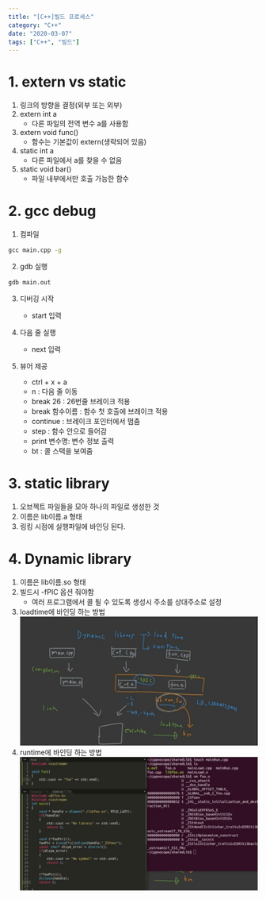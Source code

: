 ```yaml
---
title: "[C++]빌드 프로세스"
category: "C++"
date: "2020-03-07"
tags: ["C++", "빌드"]
---
```


# 1. extern vs static

1. 링크의 방향을 결정(외부 또는 외부)
2. extern int a
   - 다른 파일의 전역 변수 a를 사용함
3. extern void func()
   - 함수는 기본값이 extern(생략되어 있음)
4. static int a
   - 다른 파일에서 a를 찾을 수 없음
5. static void bar()
   - 파일 내부에서만 호출 가능한 함수

# 2. gcc debug

1. 컴파일

```cmd
gcc main.cpp -g
```

2. gdb 실행

```cmd
gdb main.out
```

3. 디버깅 시작

   - start 입력

4. 다음 줄 실행

   - next 입력

5. 뷰어 제공
   - ctrl + x + a
   - n : 다음 줄 이동
   - break 26 : 26번줄 브레이크 적용
   - break 함수이름 : 함수 첫 호출에 브레이크 적용
   - continue : 브레이크 포인터에서 멈춤
   - step : 함수 안으로 들어감
   - print 변수명: 변수 정보 출력
   - bt : 콜 스택을 보여줌

# 3. static library

1. 오브젝트 파일들을 모아 하나의 파일로 생성한 것
2. 이름은 lib이름.a 형태
3. 링킹 시점에 실행파일에 바인딩 된다.

# 4. Dynamic library

1. 이름은 lib이름.so 형태
2. 빌드시 -fPIC 옵션 줘야함
   - 여러 프로그램에서 콜 될 수 있도록 생성시 주소를 상대주소로 설정
3. loadtime에 바인딩 하는 방법
   ![loadtime](./img/buildprocess_1.jpg)
4. runtime에 바인딩 하는 방법
   ![runtime](./img/buildprocess_2.jpg)
